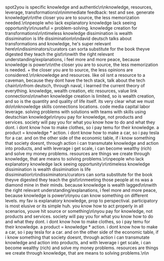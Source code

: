 spot2you is specific knowledge and authentic\n\nknowledge, resources, leverage, transformations\n\nimmediate feedback: test and see. generate knowledge\n\nthe closer you are to source, the less memorization needed.\n\npeople who lack explanatory knowledge lack seeing opportunity\n\nuseful = problem-solving. knowledge creation for transformations\n\ntimeless knowledge dissimination is wealth dissimination is life dissimination\n\ndavid deutsch talks about transformations and knowledge, he's super relevant here\n\ndissiminators/curators can sorta substitute for the book theyve digested they teach the gist\n\nwith the right relevant understanding/explanations, i feel more and more peace, because knowledge is power\n\nthe closer you are to source, the less memorization is needed. + the closer you are to source, the less opinions are considered.\n\nknowledge and resources. like oil isnt a resource to a caveman, because they dont have the tech stack, talk about the tech chain\n\nfrom deutsch, through naval, i learned the current theory of everything. knowledge, wealth creation, etc resources, value link connections\n\nwhen knowledge creation is limited, so is wealth creation, and so is the quantity and quality of life itself. its very clear what we must do\n\nknowledge skills connections locations. code media capital labor leverage. solving problems with solutions with teams with skills using deutschian knowledge\n\nyou pay for knowledge, not products and services. society will pay you for what you know how to do and what they dont. i dont know how to make clothes, so i pay temu for their knowledge. a product = knowledge * action. i dont know how to make a car, so i pay tesla for a car. and on the other side of the economic table, if i know something that society doesnt, through action i can transmutate knowledge and action into products, and with leverage i get scale, i can become wealthy (rich) and solve my money problems. resources are things we create through knowledge, that are means to solving problems.\n\npeople who lack explanatory knowledge lack seeing opportunity\n\ntimeless knowledge dissimination is wealth dissimination is life dissimination\n\ndissiminators/curators can sorta substitute for the book theyve digested they teach the gist\n\nmeeting those people at ns was a diamond mine in their minds. because knowledge is wealth lagged\n\nwith the right relevant understanding/explanations, i feel more and more peace, because knowledge is power\n\nyou can know something on different levels. my fav is explanatory knowledge, prop to perspectival. participatory is most elusive or its simple huh. you know how to act properly in all scenarios, youve hit source or something\n\nyou pay for knowledge, not products and services. society will pay you for what you know how to do and what they dont. i dont know how to make clothes, so i pay temu for their knowledge. a product = knowledge * action. i dont know how to make a car, so i pay tesla for a car. and on the other side of the economic table, if i know something that society doesnt, through action i can transmutate knowledge and action into products, and with leverage i get scale, i can become wealthy (rich) and solve my money problems. resources are things we create through knowledge, that are means to solving problems.\n\n